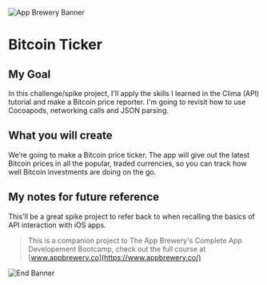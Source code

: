 
![App Brewery Banner](Documentation/AppBreweryBanner.png)

#  Bitcoin Ticker

## My Goal

In this challenge/spike project, I'll apply the skills I learned in the Clima (API) tutorial and make a Bitcoin price reporter.  I'm going to revisit how to use Cocoapods, networking calls and JSON parsing.

## What you will create

We’re going to make a Bitcoin price ticker. The app will give out the latest Bitcoin prices in all the popular, traded currencies, so you can track how well Bitcoin investments are doing on the go.

## My notes for future reference

This'll be a great spike project to refer back to when recalling the basics of API interaction with iOS apps.

>This is a companion project to The App Brewery's Complete App Developement Bootcamp, check out the full course at [www.appbrewery.co](https://www.appbrewery.co/)

![End Banner](Documentation/readme-end-banner.png)

